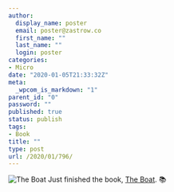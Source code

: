 ```yaml
---
author:
  display_name: poster
  email: poster@zastrow.co
  first_name: ""
  last_name: ""
  login: poster
categories:
- Micro
date: "2020-01-05T21:33:32Z"
meta:
  _wpcom_is_markdown: "1"
parent_id: "0"
password: ""
published: true
status: publish
tags:
- Book
title: ""
type: post
url: /2020/01/796/
---
```

<p><img src="/assets/2020/01/2599523._SX50_.jpg" alt="The Boat" /> Just finished the book, <a href="https://www.goodreads.com/review/show/2983704790?utm_medium=api&amp;utm_source=rss">The Boat</a>. 📚</p>
